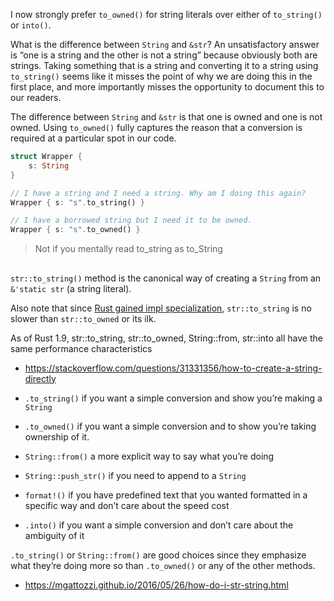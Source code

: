 I now strongly prefer `to_owned()` for string literals over either of `to_string()` or `into()`.

What is the difference between `String` and `&str`? An unsatisfactory answer is “one is a string and the other is not a string” because obviously both are strings. Taking something that is a string and converting it to a string using `to_string()` seems like it misses the point of why we are doing this in the first place, and more importantly misses the opportunity to document this to our readers.

The difference between `String` and `&str` is that one is owned and one is not owned. Using `to_owned()` fully captures the reason that a conversion is required at a particular spot in our code.

```rust
struct Wrapper {
    s: String
}

// I have a string and I need a string. Why am I doing this again?
Wrapper { s: "s".to_string() }

// I have a borrowed string but I need it to be owned.
Wrapper { s: "s".to_owned() }
```

>Not if you mentally read to_string as to_String

##

`str::to_string()` method is the canonical way of creating a `String` from an `&'static str` (a string literal).

Also note that since [Rust gained impl specialization](https://github.com/rust-lang/rfcs/pull/1210), `str::to_string` is no slower than `str::to_owned` or its ilk.

As of Rust 1.9, str::to_string, str::to_owned, String::from, str::into all have the same performance characteristics

- https://stackoverflow.com/questions/31331356/how-to-create-a-string-directly

- `.to_string()` if you want a simple conversion and show you’re making a `String`
- `.to_owned()` if you want a simple conversion and to show you’re taking ownership of it.
- `String::from()` a more explicit way to say what you’re doing
- `String::push_str()` if you need to append to a `String`
- `format!()` if you have predefined text that you wanted formatted in a specific way and don’t care about the speed cost
- `.into()` if you want a simple conversion and don’t care about the ambiguity of it

`.to_string()` or `String::from()` are good choices since they emphasize what they’re doing more so than `.to_owned()` or any of the other methods.

- https://mgattozzi.github.io/2016/05/26/how-do-i-str-string.html